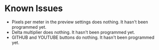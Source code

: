 # Known Issues
* Pixels per meter in the preview settings does nothing. It hasn't been programmed yet.
* Delta multiplier does nothing. It hasn't been programmed yet.
* GITHUB and YOUTUBE buttons do nothing. It hasn't been programmed yet.
